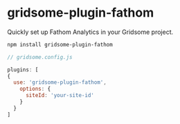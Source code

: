 # gridsome-plugin-fathom

Quickly set up Fathom Analytics in your Gridsome project.

```sh
npm install gridsome-plugin-fathom
```

```javascript
// gridsome.config.js

plugins: [
{
  use: 'gridsome-plugin-fathom',
    options: {
      siteId: 'your-site-id'
    }
  }
]
```
